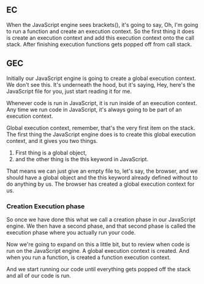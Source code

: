 ## EC
When the JavaScript engine sees brackets(), it's going to say, Oh, I'm going to run a function and create an execution context.
So the first thing it does is create an execution context and add this execution context onto the call stack.
After finishing execution functions gets popped off from call stack.

## GEC

Initially our JavaScript engine is going to create a global execution context. We don't see this.
It's underneath the hood, but it's saying, Hey, here's the JavaScript file for you, just start reading it for me.

Whenever code is run in JavaScript, it is run inside of an execution context. Any time we run code in JavaScript, it's always going to be part of an execution context.

Global execution context, remember, that's the very first item on the stack.
The first thing the JavaScript engine does is to create this global execution context, and it gives you two things.
1. First thing is a global object, 
2. and the other thing is the this keyword in JavaScript.

That means we can just give an empty file to, let's say, the browser, and we should have a global object
and the this keyword already defined without to do anything by us. The browser has created a global execution context for us.

### Creation Execution phase 
So once we have done this what we call a creation phase in our JavaScript engine. We then have a second phase, and that second phase is called the execution phase where you actually run your code.


Now we're going to expand on this a little bit, but to review when code is run on the JavaScript engine.
A global execution context is created. And when you run a function, is created a function execution context.

And we start running our code until everything gets popped off the stack and all of our code is run.